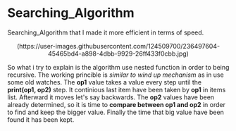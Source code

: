 # Searching_Algorithm
Searching_Algorithm that I made it more efficient in terms of speed.


<div align="center">(https://user-images.githubusercontent.com/124509700/236497604-45465bd4-a898-4dbb-9929-26ff433f0cbb.jpg)</div>

So what i try to explain is the algorithm use nested function in order to being recursive. The working princible is <em>similar to wind up mechanism </em> as in use some old watches. The <strong>op1</strong> value takes a value every step until the <strong>print(op1, op2)</strong> step. It continious last item have been taken by <strong>op1</strong> in items list. Afterward it moves let's say backwards. The <strong>op2</strong> values have been already determined, so it is time to <strong>compare between op1 and op2</strong> in order to find and keep the bigger value. Finally the time that big value have been found it has been kept.
